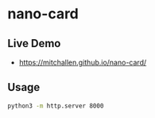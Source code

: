 nano-card
==

## Live Demo

* https://mitchallen.github.io/nano-card/

## Usage

```sh
python3 -m http.server 8000
```
